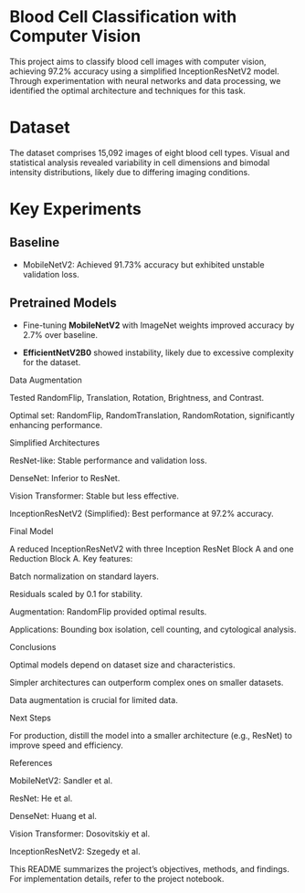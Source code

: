 # Blood Cell Classification with Computer Vision

This project aims to classify blood cell images with computer vision, achieving 97.2% accuracy using a simplified InceptionResNetV2 model. Through experimentation with neural networks and data processing, we identified the optimal architecture and techniques for this task.

# Dataset

The dataset comprises 15,092 images of eight blood cell types. Visual and statistical analysis revealed variability in cell dimensions and bimodal intensity distributions, likely due to differing imaging conditions.

# Key Experiments

## Baseline

- MobileNetV2: Achieved 91.73% accuracy but exhibited unstable validation loss.

## Pretrained Models

- Fine-tuning **MobileNetV2** with ImageNet weights improved accuracy by 2.7% over baseline.

- **EfficientNetV2B0** showed instability, likely due to excessive complexity for the dataset.

Data Augmentation

Tested RandomFlip, Translation, Rotation, Brightness, and Contrast.

Optimal set: RandomFlip, RandomTranslation, RandomRotation, significantly enhancing performance.

Simplified Architectures

ResNet-like: Stable performance and validation loss.

DenseNet: Inferior to ResNet.

Vision Transformer: Stable but less effective.

InceptionResNetV2 (Simplified): Best performance at 97.2% accuracy.

Final Model

A reduced InceptionResNetV2 with three Inception ResNet Block A and one Reduction Block A. Key features:

Batch normalization on standard layers.

Residuals scaled by 0.1 for stability.

Augmentation: RandomFlip provided optimal results.

Applications: Bounding box isolation, cell counting, and cytological analysis.

Conclusions

Optimal models depend on dataset size and characteristics.

Simpler architectures can outperform complex ones on smaller datasets.

Data augmentation is crucial for limited data.

Next Steps

For production, distill the model into a smaller architecture (e.g., ResNet) to improve speed and efficiency.

References

MobileNetV2: Sandler et al.

ResNet: He et al.

DenseNet: Huang et al.

Vision Transformer: Dosovitskiy et al.

InceptionResNetV2: Szegedy et al.

This README summarizes the project’s objectives, methods, and findings. For implementation details, refer to the project notebook.
